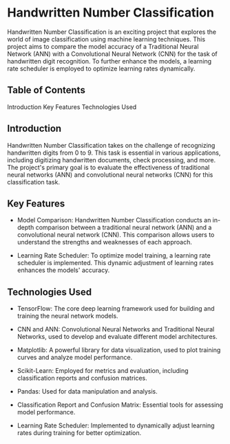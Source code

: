 # Handwritten Number Classification

Handwritten Number Classification is an exciting project that explores the world of image classification using machine learning techniques. This project aims to compare the model accuracy of a Traditional Neural Network (ANN) with a Convolutional Neural Network (CNN) for the task of handwritten digit recognition. To further enhance the models, a learning rate scheduler is employed to optimize learning rates dynamically.


## Table of Contents
Introduction
Key Features
Technologies Used

## Introduction
Handwritten Number Classification takes on the challenge of recognizing handwritten digits from 0 to 9. This task is essential in various applications, including digitizing handwritten documents, check processing, and more. The project's primary goal is to evaluate the effectiveness of traditional neural networks (ANN) and convolutional neural networks (CNN) for this classification task.

## Key Features
- Model Comparison: Handwritten Number Classification conducts an in-depth comparison between a traditional neural network (ANN) and a convolutional neural network (CNN). This comparison allows users to understand the strengths and weaknesses of each approach.

- Learning Rate Scheduler: To optimize model training, a learning rate scheduler is implemented. This dynamic adjustment of learning rates enhances the models' accuracy.

## Technologies Used
- TensorFlow: The core deep learning framework used for building and training the neural network models.

- CNN and ANN: Convolutional Neural Networks and Traditional Neural Networks, used to develop and evaluate different model architectures.

- Matplotlib: A powerful library for data visualization, used to plot training curves and analyze model performance.

- Scikit-Learn: Employed for metrics and evaluation, including classification reports and confusion matrices.

- Pandas: Used for data manipulation and analysis.

- Classification Report and Confusion Matrix: Essential tools for assessing model performance.

- Learning Rate Scheduler: Implemented to dynamically adjust learning rates during training for better optimization.
